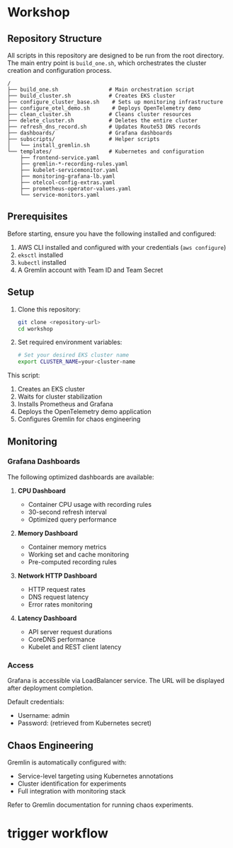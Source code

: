 # Workshop

## Repository Structure

All scripts in this repository are designed to be run from the root directory. The main entry point is `build_one.sh`, which orchestrates the cluster creation and configuration process.

```
/
├── build_one.sh                # Main orchestration script
├── build_cluster.sh            # Creates EKS cluster
├── configure_cluster_base.sh    # Sets up monitoring infrastructure
├── configure_otel_demo.sh       # Deploys OpenTelemetry demo
├── clean_cluster.sh            # Cleans cluster resources
├── delete_cluster.sh           # Deletes the entire cluster
├── refresh_dns_record.sh       # Updates Route53 DNS records
├── dashboards/                 # Grafana dashboards
├── subscripts/                 # Helper scripts
│   └── install_gremlin.sh
└── templates/                  # Kubernetes and configuration
    ├── frontend-service.yaml
    ├── gremlin-*-recording-rules.yaml
    ├── kubelet-servicemonitor.yaml
    ├── monitoring-grafana-lb.yaml
    ├── otelcol-config-extras.yaml
    ├── prometheus-operator-values.yaml
    └── service-monitors.yaml
```

## Prerequisites

Before starting, ensure you have the following installed and configured:

1. AWS CLI installed and configured with your credentials (`aws configure`)
2. `eksctl` installed
3. `kubectl` installed
4. A Gremlin account with Team ID and Team Secret

## Setup

1. Clone this repository:
   ```bash
   git clone <repository-url>
   cd workshop
   ```

2. Set required environment variables:
   ```bash
   # Set your desired EKS cluster name
   export CLUSTER_NAME=your-cluster-name

This script:
1. Creates an EKS cluster
2. Waits for cluster stabilization
3. Installs Prometheus and Grafana
4. Deploys the OpenTelemetry demo application
5. Configures Gremlin for chaos engineering



## Monitoring

### Grafana Dashboards

The following optimized dashboards are available:

1. **CPU Dashboard**
   - Container CPU usage with recording rules
   - 30-second refresh interval
   - Optimized query performance

2. **Memory Dashboard**
   - Container memory metrics
   - Working set and cache monitoring
   - Pre-computed recording rules

3. **Network HTTP Dashboard**
   - HTTP request rates
   - DNS request latency
   - Error rates monitoring

4. **Latency Dashboard**
   - API server request durations
   - CoreDNS performance
   - Kubelet and REST client latency

### Access

Grafana is accessible via LoadBalancer service. The URL will be displayed after deployment completion.

Default credentials:
- Username: admin
- Password: (retrieved from Kubernetes secret)

## Chaos Engineering

Gremlin is automatically configured with:
- Service-level targeting using Kubernetes annotations
- Cluster identification for experiments
- Full integration with monitoring stack

Refer to Gremlin documentation for running chaos experiments.
# trigger workflow
